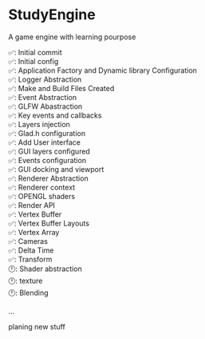 # StudyEngine
A game engine with learning pourpose

✅: Initial commit  
✅: Initial config  
✅: Application Factory and Dynamic library Configuration  
✅: Logger Abstraction  
✅: Make and Build Files Created  
✅: Event Abstraction  
✅: GLFW Abastraction  
✅: Key events and callbacks  
✅: Layers injection  
✅: Glad.h configuration  
✅: Add User interface  
✅: GUI layers configured  
✅: Events configuration  
✅: GUI docking and viewport  
✅: Renderer Abstraction  
✅: Renderer context  
✅: OPENGL shaders  
✅: Render API  
✅: Vertex Buffer   
✅: Vertex Buffer Layouts  
✅: Vertex Array  
✅: Cameras  
✅: Delta Time  
✅: Transform  
🕛: Shader abstraction  
🕛: texture  
🕛: Blending

...  

planing new stuff  
